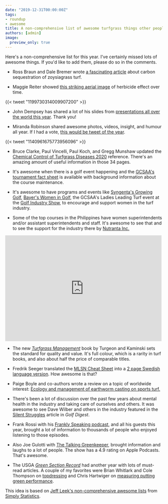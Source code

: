 ```yaml
---
date: "2019-12-31T00:00:00Z"
tags:
- roundup
- awesome
title: A non-comprehensive list of awesome turfgrass things other people did this year
authors: [admin]
image:
  preview_only: true
---
```


Here's a non-comprehensive list for this year. I've certainly missed lots of awesome things. If you'd like to add them, please do so in the comments.

* Ross Braun and Dale Bremer wrote [a fascinating article](https://dx.doi.org/10.2134/age2018.12.0060) about carbon sequestration of zoysiagrass turf.

* Maggie Reiter showed [this striking aerial image](https://twitter.com/maggie_reiter/status/1199730314009907200?s=20) of herbicide effect over time.

{{< tweet "1199730314009907200" >}}

* John Dempsey has shared a lot of his slides from [presentations all over the world this year](https://www.slideshare.net/JohnDempsey8). Thank you! 

* Miranda Robinson shared awesome photos, videos, insight, and humour all year. If I had a vote, [this would be tweet of the year](https://twitter.com/turfmow/status/1140961675773956096?s=20).

{{< tweet "1140961675773956096" >}}

* Bruce Clarke, Paul Vincelli, Paul Koch, and Gregg Munshaw updated the [Chemical Control of Turfgrass Diseases 2020](https://twitter.com/turfmow/status/1140961675773956096?s=20) reference. There's an amazing amount of useful information in those 34 pages.

* It's awesome when there is a golf event happening and the [GCSAA's tournament fact sheet](https://www.gcsaa.orgtournament-fact-sheets) is available with background information about the course maintenance.

* It's awesome to have programs and events like [Syngenta's Growing Golf](https://www.growinggolf.com/), [Bayer's Women in Golf](https://www.environmentalscience.bayer.us/turf-and-ornamentals-management/golf-course-management/women-in-golf), the GCSAA's Ladies Leading Turf event at the [Golf Industry Show](https://www.golfindustryshow.com/events/gcsaa-wednesday-events), to encourage and support women in the turf industry.

* Some of the top courses in the Philippines have women superintendents and/or assistant superintendents and staff. It's awesome to see that and to see the support for the industry there by [Nutranta Inc.](https://www.facebook.com/nutrantainc/photos/a.746817742334999/1020478098302294/?type=3&theater)

<iframe src="https://www.facebook.com/plugins/post.php?href=https%3A%2F%2Fwww.facebook.com%2Fnutrantainc%2Fphotos%2Fa.746817742334999%2F1020478098302294%2F%3Ftype%3D3&width=500" width="500" height="338" style="border:none;overflow:hidden" scrolling="no" frameborder="0" allowTransparency="true" allow="encrypted-media"></iframe>

* The new [*Turfgrass Management*](https://turfpath.com/book) book by Turgeon and Kaminski sets the standard for quality and value. It's full colour, which is a rarity in turf books, and also about half the price of comparable titles. 

* Fredrik Seeger translated the [MLSN Cheat Sheet](https://www.asianturfgrass.com/2018-02-03-new-mlsn-cheat-sheet/) into a [2 page Swedish language version](http://www.files.asianturfgrass.com/mlsn_cheat_sheet_se.pdf). How awesome is that?

* Paige Boyle and co-authors wrote a review on a topic of worldwide interest: [Ecology and management of earthworm casting on sports turf.](https://doi.org/10.1002/ps.5479) 

* There's been a lot of discussion over the past few years about mental health in the industry and taking care of ourselves and others. It was awesome to see Dave Wilber and others in the industry featured in the [Silent Struggles](https://reader.golfdigest.com/2019/09/03/silent-struggles-taboos-tattoossuperintendents-are-taking-steps-to-save-colleagues-who-contemplate-suicide/content.html) article in *Golf Digest*.

* Frank Rossi with his [Frankly Speaking podcast](https://www.turfnet.com/podcasts/rossi/), and all his guests this year, brought a lot of information to thousands of people who enjoyed listening to those episodes.

* Also Joe Gulotti with [The Talking Greenkeeper](https://podcasts.apple.com/us/podcast/the-talking-greenkeeper/id1435947281), brought information and laughs to a lot of people. The show has a 4.9 rating on Apple Podcasts. That's awesome.

* The USGA [*Green Section Record*](https://www.usga.org/course-care/green-section-record.html) had another year with lots of must-read articles. A couple of my favorites were Brian Whitlark and Cole Thompson on [topdressing](http://gsrpdf.lib.msu.edu/ticpdf.py?file=/article/whitlark-thompson-light-5-3-19.pdf) and Chris Hartwiger on [measuring putting green performance](http://gsrpdf.lib.msu.edu/ticpdf.py?file=/article/whitlark-thompson-light-5-3-19.pdf). 

This idea is based on [Jeff Leek's non-comprehensive awesome lists](https://simplystatistics.org/2017/12/20/a-non-comprehensive-list-of-awesome-things-other-people-did-in-2017/) from [Simply Statistics](https://simplystatistics.org/).
